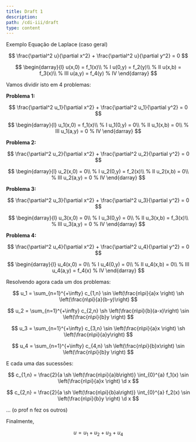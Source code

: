 ```yaml
---
title: Draft 1
description:
path: /cdi-iii/draft
type: content
---
```


Exemplo Equação de Laplace (caso geral)

$$
\frac{\partial^2 u}{\partial x^2} + \frac{\partial^2 u}{\partial y^2} = 0
$$

$$
\begin{darray}{l}
u(x,0) = f_1(x)\\ % I
u(0,y) = f_2(y)\\ % II
u(x,b) = f_3(x)\\ % III
u(a,y) = f_4(y)   % IV
\end{darray}
$$

Vamos dividir isto em 4 problemas:

**Problema 1:**

$$
\frac{\partial^2 u_1}{\partial x^2} + \frac{\partial^2 u_1}{\partial y^2} = 0
$$

$$
\begin{darray}{l}
u_1(x,0) = f_1(x)\\ % I
u_1(0,y) = 0\\ % II
u_1(x,b) = 0\\ % III
u_1(a,y) = 0   % IV
\end{darray}
$$

**Problema 2:**

$$
\frac{\partial^2 u_2}{\partial x^2} + \frac{\partial^2 u_2}{\partial y^2} = 0
$$

$$
\begin{darray}{l}
u_2(x,0) = 0\\ % I
u_2(0,y) = f_2(x)\\ % II
u_2(x,b) = 0\\ % III
u_2(a,y) = 0 % IV
\end{darray}
$$

**Problema 3:**

$$
\frac{\partial^2 u_3}{\partial x^2} + \frac{\partial^2 u_3}{\partial y^2} = 0
$$

$$
\begin{darray}{l}
u_3(x,0) = 0\\ % I
u_3(0,y) = 0\\ % II
u_3(x,b) = f_3(x)\\ % III
u_3(a,y) = 0 % IV
\end{darray}
$$

**Problema 4:**

$$
\frac{\partial^2 u_4}{\partial x^2} + \frac{\partial^2 u_4}{\partial y^2} = 0
$$

$$
\begin{darray}{l}
u_4(x,0) = 0\\ % I
u_4(0,y) = 0\\ % II
u_4(x,b) = 0\\ % III
u_4(a,y) = f_4(x) % IV
\end{darray}
$$

Resolvendo agora cada um dos problemas:

$$
u_1 = \sum_{n=1}^{+\infty} c_{1,n} \sin \left(\frac{n\pi}{a}x \right) \sh \left(\frac{n\pi}{a}(b-y)\right)
$$

$$
u_2 = \sum_{n=1}^{+\infty} c_{2,n} \sh \left(\frac{n\pi}{b}(a-x)\right) \sin \left(\frac{n\pi}{b}y \right)
$$

$$
u_3 = \sum_{n=1}^{+\infty} c_{3,n} \sin \left(\frac{n\pi}{a}x \right) \sh \left(\frac{n\pi}{a}y\right)
$$

$$
u_4 = \sum_{n=1}^{+\infty} c_{4,n} \sh \left(\frac{n\pi}{b}x\right) \sin \left(\frac{n\pi}{b}y \right)
$$

E cada uma das sucessões:

$$
c_{1,n} = \frac{2}{a \sh \left(\frac{n\pi}{a}b\right)} \int_{0}^{a} f_1(x) \sin \left(\frac{n\pi}{a}x \right) \d x
$$

$$
c_{2,n} = \frac{2}{a \sh \left(\frac{n\pi}{b}a\right)} \int_{0}^{a} f_2(x) \sin \left(\frac{n\pi}{b}y \right) \d x
$$

... (o prof n fez os outros)

Finalmente,

$$
u = u_1 + u_2 + u_3 + u_4
$$
